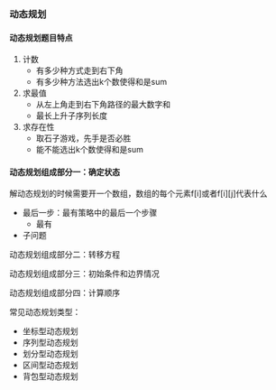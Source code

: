 ### 动态规划



#### 动态规划题目特点

1. 计数
   - 有多少种方式走到右下角
   - 有多少种方法选出k个数使得和是sum
2. 求最值
   - 从左上角走到右下角路径的最大数字和
   - 最长上升子序列长度
3. 求存在性
   - 取石子游戏，先手是否必胜
   - 能不能选出k个数使得和是sum



#### 动态规划组成部分一：确定状态

​		解动态规划的时候需要开一个数组，数组的每个元素f[i]或者f[i][j]代表什么

- 最后一步：最有策略中的最后一个步骤
  - 最有
- 子问题

动态规划组成部分二：转移方程

动态规划组成部分三：初始条件和边界情况

动态规划组成部分四：计算顺序



常见动态规划类型：

- 坐标型动态规划
- 序列型动态规划
- 划分型动态规划
- 区间型动态规划
- 背包型动态规划